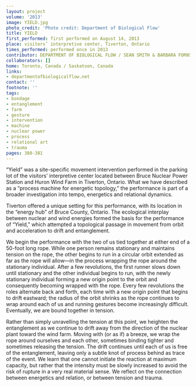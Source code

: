 ```yaml
---
layout: project
volume: '2013'
image: YIELD.jpg
photo_credit: 'Photo credit: Department of Biological Flow'
title: YIELD
first_performed: first performed on August 14, 2013
place: visitors’ interpretive center, Tiverton, Ontario
times_performed: performed once in 2013
contributor: DEPARTMENT OF BIOLOGICAL FLOW / SEAN SMITH & BARBARA FORNSSLER
collaborators: []
home: Toronto, Canada / Saskatoon, Canada
links:
- departmentofbiologicalflow.net
contact: ''
footnote: ''
tags:
- bondage
- entanglement
- farm
- gesture
- intervention
- machine
- nuclear power
- process
- relational art
- trauma
pages: 380-381
---
```


“Yield” was a site-specific movement intervention performed in the parking lot of the visitors’ interpretive center located between Bruce Nuclear Power Station and Huron Wind Farm in Tiverton, Ontario. What we have described as a “process machine for energetic topology,” the performance is part of a broader investigation into tempo, energetics and relational dynamics.

Tiverton offered a unique setting for this performance, with its location in the “energy hub” of Bruce County, Ontario. The ecological interplay between nuclear and wind energies formed the basis for the performance of “Yield,” which attempted a topological passage in movement from orbit and acceleration to drift and entanglement.

We begin the performance with the two of us tied together at either end of a 50-foot long rope. While one person remains stationary and maintains tension on the rope, the other begins to run in a circular orbit extended as far as the rope will allow—in the process wrapping the rope around the stationary individual. After a few revolutions, the first runner slows down until stationary and the other individual begins to run, with the newly stationary individual forming a new origin point to the orbit and consequently becoming wrapped with the rope. Every few revolutions the roles alternate back and forth, each time with a new origin point that begins to drift eastward; the radius of the orbit shrinks as the rope continues to wrap around each of us and running gestures become increasingly difficult. Eventually, we are bound together in tension.

Rather than simply unravelling the tension at this point, we heighten the entanglement as we continue to drift away from the direction of the nuclear plant toward the wind farm. Moving with (or as if) a breeze, we wrap the rope around ourselves and each other, sometimes binding tighter and sometimes releasing the tension. The drift continues until each of us is free of the entanglement, leaving only a subtle knot of process behind as trace of the event. We learn that one cannot initiate the reaction at maximum capacity, but rather that the intensity must be slowly increased to avoid the risk of rupture in a very real material sense. We reflect on the connection between energetics and relation, or between tension and trauma.
